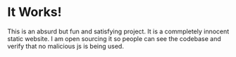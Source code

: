 # It Works!

This is an absurd but fun and satisfying project. It is a commpletely innocent static website. I am open sourcing it so people can see the codebase and verify that no malicious js is being used.
